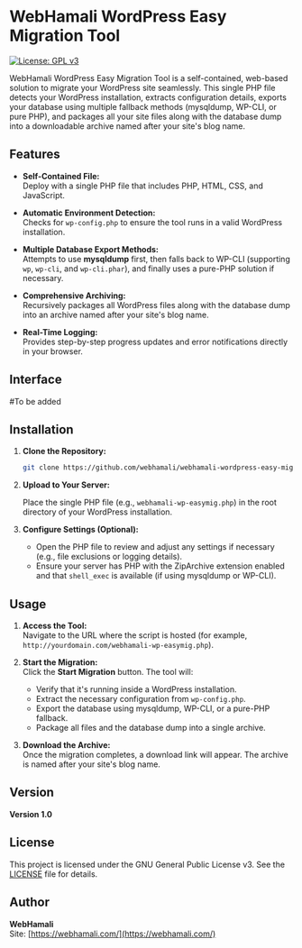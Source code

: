 # WebHamali WordPress Easy Migration Tool

[![License: GPL v3](https://img.shields.io/badge/License-GPLv3-blue.svg)](https://www.gnu.org/licenses/gpl-3.0)

WebHamali WordPress Easy Migration Tool is a self-contained, web-based solution to migrate your WordPress site seamlessly. This single PHP file detects your WordPress installation, extracts configuration details, exports your database using multiple fallback methods (mysqldump, WP-CLI, or pure PHP), and packages all your site files along with the database dump into a downloadable archive named after your site's blog name.

## Features

- **Self-Contained File:**  
  Deploy with a single PHP file that includes PHP, HTML, CSS, and JavaScript.

- **Automatic Environment Detection:**  
  Checks for `wp-config.php` to ensure the tool runs in a valid WordPress installation.

- **Multiple Database Export Methods:**  
  Attempts to use **mysqldump** first, then falls back to WP-CLI (supporting `wp`, `wp-cli`, and `wp-cli.phar`), and finally uses a pure-PHP solution if necessary.

- **Comprehensive Archiving:**  
  Recursively packages all WordPress files along with the database dump into an archive named after your site's blog name.

- **Real-Time Logging:**  
  Provides step-by-step progress updates and error notifications directly in your browser.

## Interface

#To be added

## Installation

1. **Clone the Repository:**

   ```bash
   git clone https://github.com/webhamali/webhamali-wordpress-easy-migration-tool.git
   ```

2. **Upload to Your Server:**

   Place the single PHP file (e.g., `webhamali-wp-easymig.php`) in the root directory of your WordPress installation.

3. **Configure Settings (Optional):**

   - Open the PHP file to review and adjust any settings if necessary (e.g., file exclusions or logging details).
   - Ensure your server has PHP with the ZipArchive extension enabled and that `shell_exec` is available (if using mysqldump or WP-CLI).

## Usage

1. **Access the Tool:**  
   Navigate to the URL where the script is hosted (for example, `http://yourdomain.com/webhamali-wp-easymig.php`).

2. **Start the Migration:**  
   Click the **Start Migration** button. The tool will:
   - Verify that it's running inside a WordPress installation.
   - Extract the necessary configuration from `wp-config.php`.
   - Export the database using mysqldump, WP-CLI, or a pure-PHP fallback.
   - Package all files and the database dump into a single archive.

3. **Download the Archive:**  
   Once the migration completes, a download link will appear. The archive is named after your site's blog name.

## Version

**Version 1.0**

## License

This project is licensed under the GNU General Public License v3. See the [LICENSE](LICENSE) file for details.

## Author

**WebHamali**  
Site: [https://webhamali.com/](https://webhamali.com/)
